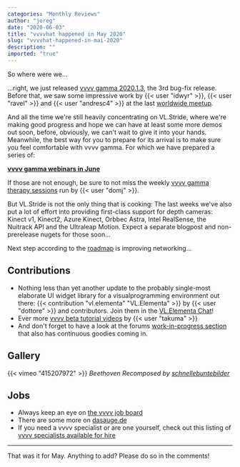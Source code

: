 ```yaml
---
categories: "Monthly Reviews"
author: "joreg"
date: "2020-06-03"
title: "vvvvhat happened in May 2020"
slug: "vvvvhat-happened-in-mai-2020"
description: ""
imported: "true"
---
```



So where were we...

...right, we just released [vvvv gamma 2020.1.3](/blog/2020/vvvv-gamma-2020.1.3-release), the 3rd bug-fix release. Before that, we saw some impressive work by {{< user "idwyr" >}}, {{< user "ravel" >}} and {{< user "andresc4" >}} at the last [worldwide meetup](https://youtu.be/pa3HRQ7kj6w). 

And all the time we're still heavily concentrating on VL.Stride, where we're making good progress and hope we can have at least some more demos out soon, before, obviously, we can't wait to give it into your hands. Meanwhile, the best way for you to prepare for its arrival is to make sure you feel comfortable with vvvv gamma. For which we have prepared a series of:

**[vvvv gamma webinars in June](/blog/2020/vvvv-gamma-webinars-in-june)**

If those are not enough, be sure to not miss the weekly [vvvv gamma therapy sessions](https://therapy.domj.net) run by {{< user "domj" >}}.

But VL.Stride is not the only thing that is cooking: The last weeks we've also put a lot of effort into providing first-class support for depth cameras: Kinect v1, Kinect2, Azure Kinect, Orbbec Astra, Intel RealSense, the Nuitrack API and the Ultraleap Motion. Expect a separate blogpost and non-prerelease nugets for those soon...

Next step according to the [roadmap](https://betadocs.vvvv.org/roadmap.html) is improving networking... 

## Contributions

* Nothing less than yet another update to the probably single-most elaborate UI widget library for a visualprogramming environment out there: {{< contribution "vl.elementa" "VL.Elementa" >}} by {{< user "dottore" >}} and contributors. Join them in the [VL.Elementa Chat](https://riot.im/app/#/room/#VL.Elementa:matrix.org)!
* Ever more [vvvv beta tutorial videos](https://www.youtube.com/playlist?list=PLK3HDkvkLePS9UKCVw1o_eb09Ocws6Wcr) by {{< user "takuma" >}}
* And don't forget to have a look at the forums [work-in-progress section](https://discourse.vvvv.org/c/wip/27) that also has continuous goodies coming in.

## Gallery

{{< vimeo "415207972" >}}
*Beethoven Recomposed by [schnellebuntebilder](https://legacy.vvvv.org/businesses/schnellebuntebilder)*

## Jobs

* Always keep an eye on [the vvvv job board](https://discourse.vvvv.org/c/jobs)
* There are some more on [dasauge.de](https://dasauge.de/sta/Vvvv/)
* If you need a vvvv specialist or are one yourself, check out this listing of [vvvv specialists available for hire](https://legacy.vvvv.org/documentation/vvvv-specialists-available-for-hire)

---

That was it for May. Anything to add? Please do so in the comments!





